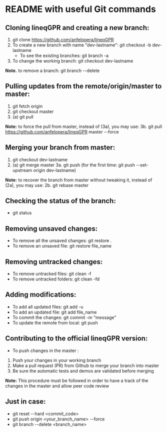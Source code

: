 # README with useful Git commands

## Cloning lineqGPR and creating a new branch:
1. git clone https://github.com/anfelopera/lineqGPR
2. To create a new branch with name "dev-lastname": git checkout -b dev-lastname
    - To see the existing branches: git branch -a
3. To change the working branch: git checkout dev-lastname

**Note.** to remove a branch: git branch --delete <branchname>


## Pulling updates from the remote/origin/master to master:
1. git fetch origin
2. git checkout master
3. (a) git pull

**Note:** to force the pull from master, instead of (3a), you may use: 3b. git pull https://github.com/anfelopera/lineqGPR master --force

## Merging your branch from master:
1. git checkout dev-lastname
2. (a) git merge master
3a. git push (for the first time: git push --set-upstream origin dev-lastname)

**Note:** to recover the branch from master without tweaking it, instead of (2a), you may use: 2b. git rebase master

## Checking the status of the branch:
- git status

## Removing unsaved changes:
- To remove all the unsaved changes: git restore .
- To remove an unsaved file: git restore file_name

## Removing untracked changes:
- To remove untracked files: git clean -f
- To remove untracked folders: git clean -fd

## Adding modifications:
- To add all updated files: git add -u
- To add an updated file: git add file_name
- To commit the changes: git commit -m "message"
- To update the remote from local: git push

## Contributing to the official lineqGPR version:

- To push changes in the master : 
1. Push your changes in your working branch 
2. Make a pull request (PR) from Github to merge your branch into master    
3. Be sure the automatic tests and demos are validated before merging 

**Note:** This procedure must be followed in order to have a track of the changes in the master and allow peer code review

## Just in case:
- git reset --hard <commit_code>
- git push origin <your_branch_name> --force
- git branch --delete <branch_name>